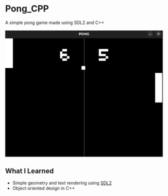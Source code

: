 # Pong_CPP
A simple pong game made using SDL2 and C++
<br></br>
![](./data/pong_recording_slow.gif)
## What I Learned
* Simple geometry and text rendering using [SDL2](https://www.libsdl.org/)
* Object oriented design in C++

